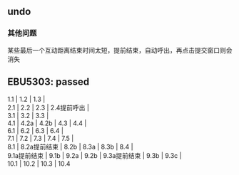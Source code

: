 ## undo
### 其他问题
某些最后一个互动距离结束时间太短，提前结束，自动呼出，再点击提交窗口则会消失   


## EBU5303: passed
1.1 | 1.2 | 1.3 |   
2.1 | 2.2 | 2.3 | 2.4提前呼出 |   
3.1 | 3.2 | 3.3 |   
4.1 | 4.2a | 4.2b | 4.3 | 4.4 |   
6.1 | 6.2 | 6.3 | 6.4 |   
7.1 | 7.2 | 7.3 | 7.4 | 7.5 |   
8.1 | 8.2a提前结束 | 8.2b | 8.3a | 8.3b | 8.4 |  
9.1a提前结束 | 9.1b | 9.2a | 9.2b | 9.3a提前结束 | 9.3b | 9.3c |   
10.1 | 10.2 | 10.3 | 10.4   